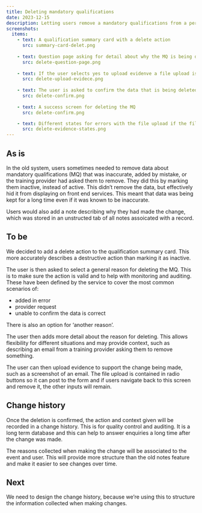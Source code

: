 ```yaml
---
title: Deleting mandatory qualifications
date: 2023-12-15
description: Letting users remove a mandatory qualifications from a person's teaching record.
screenshots:
  items:
    - text: A qualification summary card with a delete action
      src: summary-card-delet.png
    
    - text: Question page asking for detail about why the MQ is being deleted
      src: delete-question-page.png
    
    - text: If the user selects yes to upload evidenve a file upload is revelaed
      src: delete-upload-evidece.png
    
    - text: The user is asked to confirm the data that is being deleted and the reasons why
      src: delete-confirm.png
    
    - text: A success screen for deleting the MQ
      src: delete-confirm.png

    - text: Different states for errors with the file upload if the file is an incorrect format or type, or the user has not selected a file
      src: delete-evidence-states.png
---
```


## As is 

In the old system, users sometimes needed to remove data about mandatory qualifications (MQ) that was inaccurate, added by mistake, or the training provider had asked them to remove. They did this by marking them inactive, instead of active. This didn’t remove the data, but effectively hid it from displaying on front end services. This meant that data was being kept for a long time even if it was known to be inaccurate. 

Users would also add a note describing why they had made the change, which was stored in an unstructed tab of all notes assoicated with a record.

## To be

We decided to add a delete action to the qualification summary card. This more accurately describes a destructive action than marking it as inactive.

The user is then asked to select a general reason for deleting the MQ. This is to make sure the action is valid and to help with monitoring and auditing. These have been defined by the service to cover the most common scenarios of:
- added in error
- provider request
- unable to confirm the data is correct

There is also an option for ‘another reason’. 

The user then adds more detail about the reason for deleting. This allows flexibility for different situations and may provide context, such as describing an email from a training provider asking them to remove something.

The user can then upload evidence to support the change being made, such as a screenshot of an email. The file upload is contained in radio buttons so it can post to the form and if users navigate back to this screen and remove it, the other inputs will remain.

## Change history

Once the deletion is confirmed, the action and context given will be recorded in a change history. This is for quality control and auditing. It is a long term database and this can help to answer enquiries a long time after the change was made. 

The reasons collected when making the change will be associated to the event and user. This will provide more structure than the old notes feature and make it easier to see changes over time.

## Next

We need to design the change history, because we’re using this to structure the information collected when making changes.